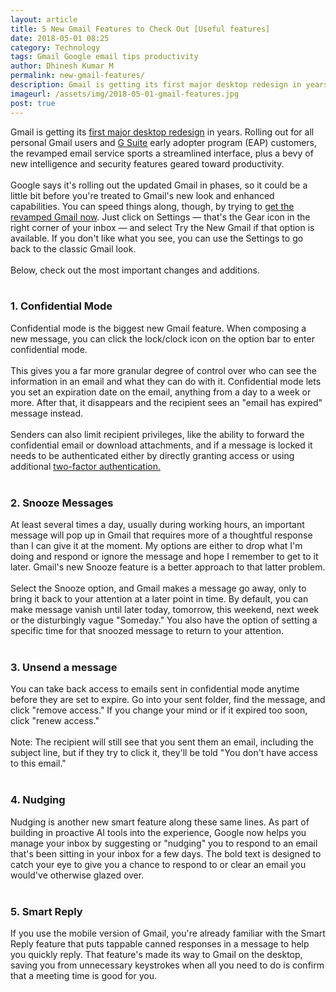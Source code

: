 ```yaml
---
layout: article
title: 5 New Gmail Features to Check Out [Useful features]
date: 2018-05-01 08:25 
category: Technology
tags: Gmail Google email tips productivity
author: Dhinesh Kumar M
permalink: new-gmail-features/
description: Gmail is getting its first major desktop redesign in years. Rolling out for all personal Gmail users. Checkout the top 5 features.
imageurl: /assets/img/2018-05-01-gmail-features.jpg
post: true
---
```


Gmail is getting its <a href="https://www.pcmag.com/news/360579/google-is-giving-gmail-a-makeover">first major desktop redesign</a> in years. Rolling out for all personal Gmail users and <a href="https://www.pcmag.com/review/352023/google-g-suite">G Suite</a> early adopter program (EAP) customers, the revamped email service sports a streamlined interface, plus a bevy of new intelligence and security features geared toward productivity. 
<br><br>
Google says it's rolling out the updated Gmail in phases, so it could be a little bit before you're treated to Gmail's new look and enhanced capabilities. You can speed things along, though, by trying to <a href="https://www.tomsguide.com/us/how-to-get-new-gmail,news-27061.html">get the revamped Gmail now</a>. Just click on Settings — that's the Gear icon in the right corner of your inbox — and select Try the New Gmail if that option is available. If you don't like what you see, you can use the Settings to go back to the classic Gmail look.
<br><br>
Below, check out the most important changes and additions.
<br><br>
<h3><b>1. Confidential Mode</b></h3>
Confidential mode is the biggest new Gmail feature. When composing a new message, you can click the lock/clock icon on the option bar to enter confidential mode.<br><br>
This gives you a far more granular degree of control over who can see the information in an email and what they can do with it. Confidential mode lets you set an expiration date on the email, anything from a day to a week or more. After that, it disappears and the recipient sees an "email has expired" message instead.<br><br>
Senders can also limit recipient privileges, like the ability to forward the confidential email or download attachments, and if a message is locked it needs to be authenticated either by directly granting access or using additional <a href="https://www.pcmag.com/feature/358289/two-factor-authentication-who-has-it-and-how-to-set-it-up">two-factor authentication.</a>
<br><br>
<h3><b>2. Snooze Messages</b></h3>
At least several times a day, usually during working hours, an important message will pop up in Gmail that requires more of a thoughtful response than I can give it at the moment. My options are either to drop what I'm doing and respond or ignore the message and hope I remember to get to it later. Gmail's new Snooze feature is a better approach to that latter problem.<br><br>
Select the Snooze option, and Gmail makes a message go away, only to bring it back to your attention at a later point in time. By default, you can make message vanish until later today, tomorrow, this weekend, next week or the disturbingly vague "Someday." You also have the option of setting a specific time for that snoozed message to return to your attention.
<br><br>
<h3><b>3. Unsend a message</b></h3> 
You can take back access to emails sent in confidential mode anytime before they are set to expire. Go into your sent folder, find the message, and click "remove access." If you change your mind or if it expired too soon, click "renew access." <br><br>
Note: The recipient will still see that you sent them an email, including the subject line, but if they try to click it, they'll be told "You don't have access to this email." 
<br><br>
<h3><b>4. Nudging</b></h3>
Nudging is another new smart feature along these same lines. As part of building in proactive AI tools into the experience, Google now helps you manage your inbox by suggesting or "nudging" you to respond to an email that's been sitting in your inbox for a few days. The bold text is designed to catch your eye to give you a chance to respond to or clear an email you would've otherwise glazed over.
<br><br>
<h3><b>5. Smart Reply</b></h3>
If you use the mobile version of Gmail, you're already familiar with the Smart Reply feature that puts tappable canned responses in a message to help you quickly reply. That feature's made its way to Gmail on the desktop, saving you from unnecessary keystrokes when all you need to do is confirm that a meeting time is good for you.
<br><br>
